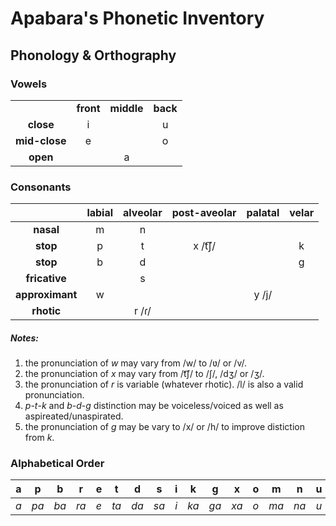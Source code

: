 # Apabara's Phonetic Inventory

## Phonology & Orthography

### Vowels

<table>
  <tr>
    <td></td>
    <td><b>front</b></td>
    <td><b>middle</b></td>
    <td><b>back</b></td>
  </tr>
  <tr>
    <td align='center'><b>close</b></td>
    <td align='center'>i</td>
    <td></td>
    <td align='center'>u</td>
  </tr>
  <tr>
    <td align='center'><b>mid-close</b></td>
    <td align='center'>e</td>
    <td></td>
    <td align='center'>o</td>
  </tr>
  <tr>
    <td align='center'><b>open</b></td>
    <td colspan="3" align='center'>a</td>
  </tr>
</table>

### Consonants

|                 | **labial** | **alveolar** | **post-aveolar** | **palatal** | **velar** |
|:---------------:|:----------:|:------------:|:----------------:|:-----------:|:---------:|
|    **nasal**    |      m     |       n      |                  |             |           |
|    **stop**     |      p     |       t      |      x /t͡ʃ/      |             |     k     |
|    **stop**     |      b     |       d      |                  |             |     g     |
|  **fricative**  |            |       s      |                  |             |           |
| **approximant** |      w     |              |                  |    y /j/    |           |
|    **rhotic**   |            |     r /ɾ/    |                  |             |           |

##### *Notes:*

1. the pronunciation of *w* may vary from /w/ to /ʋ/ or /v/.
1. the pronunciation of *x* may vary from /t͡ʃ/ to /ʃ/, /dʒ/ or /ʒ/.
1. the pronunciation of *r* is variable (whatever rhotic). /l/ is also a valid pronunciation.
1. *p*-*t*-*k* and *b*-*d*-*g* distinction may be voiceless/voiced as well as aspireated/unaspirated.
1. the pronunciation of *g* may be vary to /x/ or /h/ to improve distiction from *k*.

### Alphabetical Order

| a | p  | b  | r  | e | t  | d  | s  | i | k  | g  | x  | o | m  | n  | u | w  | y  |
|:-:|:--:|:--:|:--:|:-:|:--:|:--:|:--:|:-:|:--:|:--:|:--:|:-:|:--:|:--:|:-:|:--:|:--:|
|*a*|*pa*|*ba*|*ra*|*e*|*ta*|*da*|*sa*|*i*|*ka*|*ga*|*xa*|*o*|*ma*|*na*|*u*|*wa*|*ya*|